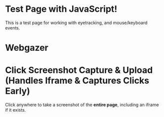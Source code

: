 # Test Page with JavaScript!

This is a test page for working with eyetracking, and mouse/keyboard events.


# Webgazer

<script src="https://webgazer.cs.brown.edu/webgazer.js" type="text/javascript"></script>

        
<script>
    function runWebGazer() {
        if (typeof webgazer === "undefined") {
            console.log("WebGazer not available yet. Retrying...");
            return;
        }
        
        webgazer.setRegression("ridge") // Use ridge regression model for accuracy
            .setGazeListener(function(data, timestamp) {
              if (data) {
                // console.log(`${data}at ${timestamp}`);
              }
            })
            .begin(); // Start tracking
            
        webgazer.showVideoPreview(true) // Show webcam preview
            .showPredictionPoints(true) // Show tracking points
            .applyKalmanFilter(true); // Smooth tracking data
      
        console.log("WebGazer initialized!");
        return;
    }
    
// Function to create calibration points dynamically (if needed)
function createCalibrationPoints() {
  // Check if the container already exists to avoid duplicates.
  if (document.querySelector('.calibrationDiv')) return;

  let calibrationDiv = document.createElement('div');
  calibrationDiv.className = 'calibrationDiv';
  calibrationDiv.style.position = 'fixed';
  calibrationDiv.style.top = '0';
  calibrationDiv.style.left = '0';
  calibrationDiv.style.width = '100%';
  calibrationDiv.style.height = '100%';
  calibrationDiv.style.pointerEvents = 'none'; // Initially disable interactions
  calibrationDiv.style.zIndex = '9999'; // Ensure calibration UI is on top of the webcam preview

  // Define positions for a 3x3 grid of calibration points
  const positions = [
    { id: 'Pt1', top: '10%', left: '10%' },
    { id: 'Pt2', top: '10%', left: '50%' },
    { id: 'Pt3', top: '10%', left: '90%' },
    { id: 'Pt4', top: '50%', left: '10%' },
    { id: 'Pt5', top: '50%', left: '50%' },
    { id: 'Pt6', top: '50%', left: '90%' },
    { id: 'Pt7', top: '90%', left: '10%' },
    { id: 'Pt8', top: '90%', left: '50%' },
    { id: 'Pt9', top: '90%', left: '90%' }
  ];

  positions.forEach(pos => {
    let btn = document.createElement('button');
    btn.className = 'Calibration';
    btn.id = pos.id;
    btn.style.position = 'absolute';
    btn.style.top = pos.top;
    btn.style.left = pos.left;
    btn.style.transform = 'translate(-50%, -50%)';
    btn.style.width = '30px';
    btn.style.height = '30px';
    btn.style.borderRadius = '50%';
    btn.style.backgroundColor = 'red';
    btn.style.opacity = '0.2';
    btn.style.pointerEvents = 'auto'; // Enable clicks for calibration
    calibrationDiv.appendChild(btn);
  });
  document.body.appendChild(calibrationDiv);
}

// Global variable to store calibration data
let calibrationData = {}; // e.g., { Pt1: { clickCount: 0, gazeSamples: [] }, ... }
const REQUIRED_CLICKS = 5;

// The calibration click handler
function calibrationClickHandler(event) {
  let target = event.target;
  let id = target.id;
  
  // Initialize data storage if needed
  if (!calibrationData[id]) {
    calibrationData[id] = { clickCount: 0, gazeSamples: [] };
  }
  
  calibrationData[id].clickCount++;
  
  // Record the current gaze prediction from WebGazer (if available)
  let gazeData = webgazer.getCurrentPrediction();
  if (gazeData) {
    calibrationData[id].gazeSamples.push({ x: gazeData.x, y: gazeData.y });
  }
  
  // Increase opacity for visual feedback; turn yellow after enough clicks
  let opacity = 0.2 * calibrationData[id].clickCount;
  target.style.opacity = opacity;
  
  if (calibrationData[id].clickCount >= REQUIRED_CLICKS) {
    target.style.backgroundColor = 'yellow';
    target.disabled = true;
  }
  
  // If all calibration points are complete, process calibration data.
  let allDone = true;
  document.querySelectorAll('.Calibration').forEach(btn => {
    if (!btn.disabled) { allDone = false; }
  });
  
  if (allDone) {
    computeCalibrationMapping();
  }
}

// Setup the calibration UI and attach click listeners
function setupCalibration() {
  // Show an instruction alert to the user.
  alert("Calibration Instructions:\n\nPlease click on each red dot 5 times. Each dot will gradually become more opaque until it turns yellow when complete. This calibrates your eye tracker.");
  
  // Create the calibration points if they are not already present.
  createCalibrationPoints();
  
  // Make sure the calibration div is above the webcam preview.
  let calibDiv = document.querySelector('.calibrationDiv');
  calibDiv.style.pointerEvents = 'auto';  // Enable interactions
  calibDiv.style.zIndex = '9999';           // Ensure it's on top
  
  // Attach click events to each calibration button.
  document.querySelectorAll('.Calibration').forEach(btn => {
    btn.addEventListener('click', calibrationClickHandler);
  });
}

// Functions to calculate precision from calibration data

function calculatePointPrecision(targetX, targetY, gazeSamples) {
  let sumX = 0, sumY = 0;
  gazeSamples.forEach(sample => {
    sumX += sample.x;
    sumY += sample.y;
  });
  let avgX = sumX / gazeSamples.length;
  let avgY = sumY / gazeSamples.length;

  let halfWindowHeight = window.innerHeight / 2;
  let xDiff = targetX - avgX;
  let yDiff = targetY - avgY;
  let distance = Math.sqrt(xDiff * xDiff + yDiff * yDiff);
  let precision = (distance <= halfWindowHeight) ? 100 - (distance / halfWindowHeight * 100) : 0;
  return Math.round(precision);
}

function computeOverallCalibrationAccuracy(calibrationData, calibrationTargets) {
  let precisionValues = [];
  for (let pointId in calibrationData) {
    if (calibrationData[pointId].gazeSamples.length > 0 && calibrationTargets[pointId]) {
      let target = calibrationTargets[pointId];
      let precision = calculatePointPrecision(target.x, target.y, calibrationData[pointId].gazeSamples);
      precisionValues.push(precision);
      console.log(`Precision for ${pointId}: ${precision}%`);
    }
  }
  let overallPrecision = precisionValues.reduce((sum, p) => sum + p, 0) / precisionValues.length;
  return Math.round(overallPrecision);
}

function computeCalibrationMapping() {
  console.log("Calibration complete. Data:", calibrationData);
  
  // Define expected positions for each calibration point (matching your layout)
  let calibrationTargets = {
    Pt1: { x: window.innerWidth * 0.1, y: window.innerHeight * 0.1 },
    Pt2: { x: window.innerWidth * 0.5, y: window.innerHeight * 0.1 },
    Pt3: { x: window.innerWidth * 0.9, y: window.innerHeight * 0.1 },
    Pt4: { x: window.innerWidth * 0.1, y: window.innerHeight * 0.5 },
    Pt5: { x: window.innerWidth * 0.5, y: window.innerHeight * 0.5 },
    Pt6: { x: window.innerWidth * 0.9, y: window.innerHeight * 0.5 },
    Pt7: { x: window.innerWidth * 0.1, y: window.innerHeight * 0.9 },
    Pt8: { x: window.innerWidth * 0.5, y: window.innerHeight * 0.9 },
    Pt9: { x: window.innerWidth * 0.9, y: window.innerHeight * 0.9 }
  };

  let overallPrecision = computeOverallCalibrationAccuracy(calibrationData, calibrationTargets);
  console.log("Overall Calibration Accuracy: " + overallPrecision + "%");

  // Inform the user of the calibration result.
  alert("Calibration complete! Overall accuracy: " + overallPrecision + "%");

  // Optionally hide the calibration UI.
  let calibDiv = document.querySelector('.calibrationDiv');
  if (calibDiv) {
    calibDiv.style.display = 'none';
  }
}





</script>





# Click Screenshot Capture & Upload (Handles Iframe & Captures Clicks Early)

Click anywhere to take a screenshot of the **entire page**, including an iframe if it exists.

<script src="https://cdnjs.cloudflare.com/ajax/libs/html2canvas/1.4.1/html2canvas.min.js"></script>

<script>
window.eventQueue = window.eventQueue || []; // Stores events before sending


function attachIframeListeners() {
  const iframe = document.getElementsByTagName("iframe")[0];

  if (!iframe) {
    console.warn("Iframe not available, retrying...");
    setTimeout(attachIframeListeners, 500); // Retry after 500ms
    return;
  }

  function injectScript() {
    try {
      const iframeDoc = iframe.contentDocument || iframe.contentWindow.document;
      if (iframeDoc) {
        console.log("Injecting event forwarding script into iframe...");

        const script = iframeDoc.createElement("script");
        script.textContent = `
          console.log("Injected script running inside iframe!");

          function forwardEvent(event, type) {
            console.log(\`Inside forwardEvent: \${type} detected\`);
            let eventData = {
              type: "iframeClick",
              eventType: type,
              timestamp: Date.now()
            };

            if (type === "keydown") {
              eventData.key = event.key;
            } else {
              eventData.x = event.clientX;
              eventData.y = event.clientY;
            }

            window.parent.postMessage(eventData, "*");
          }

          document.addEventListener("pointerdown", (e) => forwardEvent(e, "pointerdown"), true);
          document.addEventListener("keydown", (e) => forwardEvent(e, "keydown"), true);
        `;

        iframeDoc.head.appendChild(script);
      }
    } catch (error) {
      console.warn("Could not inject script into iframe:", error);
    }
  }

  // Inject event listeners immediately
  injectScript();

  // Observe changes to iframe
  const observer = new MutationObserver((mutationsList, observer) => {
    for (let mutation of mutationsList) {
      if (mutation.type === "attributes" && mutation.attributeName === "src") {
        console.log("Iframe source changed. Reinjecting event listeners...");
        injectScript();
      }
    }
  });

  observer.observe(iframe, { attributes: true });
}




window.addEventListener("message", function (event) {
  if (event.data && event.data.type === "iframeClick") {
    console.log("Captured event inside iframe:", event.data);

    let eventRecord = {
      userId: init.userId,
      eventType: event.data.eventType,
      timestamp: event.data.timestamp
    };

    if (event.data.eventType === "keydown") {
      eventRecord.key = event.data.key; // Store keypress event
    } else {
      eventRecord.x = event.data.x;
      eventRecord.y = event.data.y;
    }

    // Store event in queue
    window.eventQueue.push(eventRecord);

    // Only take screenshots for mouse clicks
    if (event.data.eventType === "mousedown" || event.data.eventType === "pointerdown") {
      takeScreenshot(event.data.x, event.data.y);
    }
  }
});


// Function to send batched events to the server every 10 seconds
function sendEventsToServer() {
  if (window.eventQueue.length === 0) return; // Don't send if there's nothing to send

  console.log("Sending batched events to server:", window.eventQueue);

  const formData = new URLSearchParams();
    formData.append("userId", init.userId);
    formData.append("events", JSON.stringify(window.eventQueue)); // Encode JSON as a string

    fetch("https://cumberland.isis.vanderbilt.edu/skyler/save_events.php", {
        method: "POST",
        body: formData 
    })
    .then(response => response.json())
    .then(data => console.log("Events upload successful:", data))
    .catch(error => console.error("Error uploading events:", error));


  window.eventQueue = []; // Clear queue after sending
}

// Function to capture a screenshot of the iframe only
async function takeScreenshot(clickX, clickY) {
  try {
    const iframe = document.getElementsByTagName("iframe")[0];

    if (!iframe) {
      console.warn("No iframe found, skipping screenshot.");
      return;
    }

    let iframeCanvas;

    try {
      const iframeDoc = iframe.contentDocument || iframe.contentWindow.document;

      const targetCanvas = iframeDoc.querySelector("canvas"); // Adjust selector if needed

        if (targetCanvas) {
          console.log("Capturing only the correct canvas inside the iframe...");
          iframeCanvas = await html2canvas(targetCanvas);
        } else {
          console.warn("No valid canvas found inside iframe.");
          return;
        }

    } catch (error) {
      console.warn("Unable to capture iframe:", error);
      return;
    }

    // Ensure a valid canvas is created
    if (!iframeCanvas) {
      console.error("Failed to capture iframe.");
      return;
    }

    // Create a new canvas to overlay the click marker
    let finalCanvas = document.createElement("canvas");
    let finalCtx = finalCanvas.getContext("2d");

    // Match the iframeCanvas dimensions
    finalCanvas.width = iframeCanvas.width;
    finalCanvas.height = iframeCanvas.height;

    // Draw the iframe screenshot onto the new canvas
    finalCtx.drawImage(iframeCanvas, 0, 0);

    // Draw the red click marker
    finalCtx.fillStyle = "red";
    finalCtx.beginPath();
    finalCtx.arc(clickX, clickY, 5, 0, 2 * Math.PI);
    finalCtx.fill();

    // Use finalCanvas instead of iframeCanvas
    finalCanvas.toBlob((blob) => {
      const formData = new FormData();
      formData.append("screenshot", blob, "screenshot.png");
      formData.append("clickX", clickX);
      formData.append("clickY", clickY);
      formData.append("userId", init.userId); // Include user ID in the request

      fetch("https://cumberland.isis.vanderbilt.edu/skyler/save_screenshot.php", {
        method: "POST",
        mode: "cors",
        body: formData
      })
        .then(response => response.json())
        .then(data => console.log("Screenshot upload successful:", data))
        .catch(error => console.error("Error uploading screenshot:", error));
    }, "image/png");

  } catch (error) {
    console.error("Screenshot capture failed:", error);
  }
}

let checkLoad = setInterval(() => {
  if (document.readyState === "complete") {
    clearInterval(checkLoad);
    console.log("Window fully loaded!");

    // Start WebGazer tracking.
    runWebGazer();
    
    // Attach your iframe listeners.
    attachIframeListeners();

    // Begin the calibration step.
    setupCalibration();

    // Start the interval for sending events.
    setInterval(sendEventsToServer, 10000);
  }
}, 500);


</script>